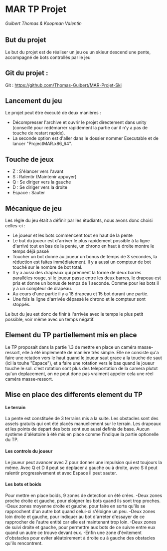 # MAR TP Projet
###### Guibert Thomas & Koopman Valentin
## But du projet
Le but du projet est de réaliser un jeu ou un skieur descend une pente, accompagné de bots controllés par le jeu

## Git du projet :

Git : https://github.com/Thomas-Guibert/MAR-Projet-Ski

## Lancement du jeu

Le projet peut être éxecuté de deux manières :

- Décompresser l'archive et ouvrir le projet directement dans unity (conseillé pour redémarrer rapidement la partie car il n'y a pas de touche de restart rapide).
- La seconde option est d'aller dans le dossier nommer Executable et de lancer "ProjectMAR.x86_64".

## Touche de jeux

- Z : S'élancer vers l'avant
- S : Ralentir (Maintenir appuyer)
- Q : Se diriger vers la gauche
- D : Se diriger vers la droite
- Espace : Sauter

## Mécanique de jeu
Les règle du jeu était a définir par les étudiants, nous avons donc choisi celles-ci :
- Le joueur et les bots commencent tout en haut de la pente
- Le but du joueur est d'arriver le plus rapidement possible à la ligne d'arrivé tout en bas de la pente, un chrono en haut à droite montre le temps déjâ passé
- Toucher un bot donne au joueur un bonus de temps de 3 secondes, la réduction est faites immédiatement. Il y a aussi un compteur de bot touché sur le nombre de bot total.
- Il y a aussi des drapeaux qui prennent la forme de deux barres parallèles rouge, si le joueur passe entre les deux barres, le drapeau est pris et donne un bonus de temps de 1 seconde. Comme pour les bots il y a un compteur de drapeau.
- Au cours d'une partie il y a 18 drapeau et 15 bot durant une partie.
- Une fois la ligne d'arrivée dépassé le chrono et le compteur sont stoppés.

Le but du jeu est donc de finir à l'arrivée avec le temps le plus petit possible, voir même avec un temps négatif.

## Element du TP partiellement mis en place
Le TP proposait dans la partie 1.3 de mettre en place un caméra masse-ressort, elle à été implementé de manière très simple. Elle ne consiste qu'a faire une retation vers le haut quand le joueur saut grace a la touche de saut (ici la touhe "Espace"), et a faire une rotation vers le bas quand le joueur touche le sol. c'est rotation sont plus des teleportation de la camera plutot qu'un deplacement, on ne peut donc pas vraiment appeler cela une réel caméra masse-ressort.
## Mise en place des differents element du TP
#### Le terrain
La pente est constituée de 3 terrains mis a la suite. Les obstacles sont des assets gratuits qui ont été placés manuellement sur le terrain. Les drapeaux et les points de depart des bots sont eux aussi definis de base. Aucun système d'aléatoire à été mis en place comme l'indique la partie optionelle du TP.
#### Les controls du joueur
Le joueur peut avancer avec Z pour donner une impulsion qui est toujours la même. Avec Q et D il peut se deplacer à gauche ou à droite, avec S il peut ralentir progressivement et avec Espace il peut sauter.
#### Les bots et boids
Pour mettre en place boids, 9 zones de detection on été crées.
-Deux zones proche droite et gauche, pour eloigner les bots quand ils sont trop proches.
-Deux zones moyenne droite et gauche, pour faire en sorte qu'ils se rapprochent d'un autre bot quand celui-ci s'éloigne un peu.
-Deux zones loin droite et gauche, pour indiquer au bot d'arreter d'essayer de ce rapprocher de l'autre entité car elle est maintenant trop loin.
-Deux zones de suivi droite et gauche, pour permettre aux bots de ce suivre entre eux quand un autre ce trouve devant eux.
-Enfin une zone d'évitement d'obstacles pour eviter aléatoirement à droite ou à gauche des obstacles qu'ils rencontrent.

